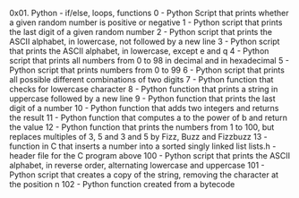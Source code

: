 0x01. Python - if/else, loops, functions
0 - Python Script that prints whether a given random number is positive or negative
1 - Python script that prints the last digit of a given random number
2 - Python script that prints the ASCII alphabet, in lowercase, not followed by a new line
3 - Python script that prints the ASCII alphabet, in lowercase, except e and q
4 - Python script that prints all numbers from 0 to 98 in decimal and in hexadecimal
5 - Python script that prints numbers from 0 to 99
6 - Python script that prints all possible different combinations of two digits
7 - Python function that checks for lowercase character
8 - Python function that prints a string in uppercase followed by a new line
9 - Python function that prints the last digit of a number
10 - Python function that adds two integers and returns the result
11 - Python function that computes a to the power of b and return the value
12 - Python function that prints the numbers from 1 to 100, but replaces multiples of 3, 5 and 3 and 5 by Fizz, Buzz and Fizzbuzz
13 - function in C that inserts a number into a sorted singly linked list
lists.h - header file for the C program above
100 - Python script that prints the ASCII alphabet, in reverse order, alternating lowercase and uppercase
101 - Python script that creates a copy of the string, removing the character at the position n
102 - Python function created from a bytecode
